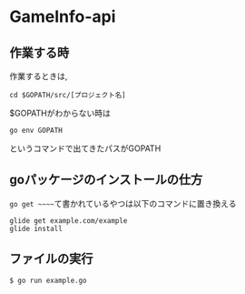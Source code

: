 # GameInfo-api

## 作業する時
作業するときは,
```
cd $GOPATH/src/[プロジェクト名]
```
$GOPATHがわからない時は
```
go env GOPATH
```
というコマンドで出てきたパスがGOPATH

## goパッケージのインストールの仕方

`go get ~~~~`て書かれているやつは以下のコマンドに置き換える
```
glide get example.com/example 
glide install
```

## ファイルの実行
```
$ go run example.go
```
